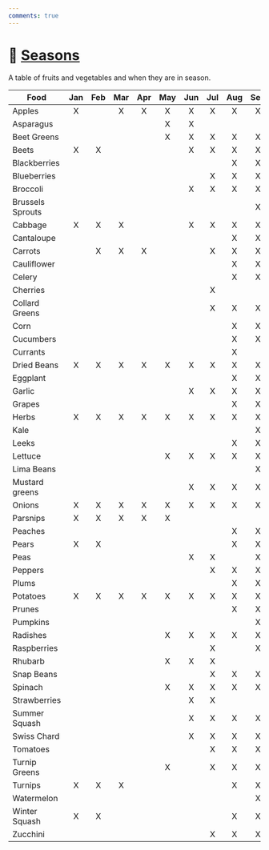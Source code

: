 ```yaml
---
comments: true
---
```

# :fallen_leaf: [Seasons][1]

A table of fruits and vegetables and when they are in season.

| Food              | Jan | Feb | Mar | Apr | May | Jun | Jul | Aug | Sep | Oct | Nov | Dec |
|-------------------|:---:|:---:|:---:|:---:|:---:|:---:|:---:|:---:|:---:|:---:|:---:|:---:|
| Apples            |  X  |     |  X  |  X  |  X  |  X  |  X  |  X  |  X  |  X  |  X  |  X  |
| Asparagus         |     |     |     |     |  X  |  X  |     |     |     |     |     |     |
| Beet Greens       |     |     |     |     |  X  |  X  |  X  |  X  |  X  |     |     |     |
| Beets             |  X  |  X  |     |     |     |  X  |  X  |  X  |  X  |  X  |  X  |  X  |
| Blackberries      |     |     |     |     |     |     |     |  X  |  X  |     |     |     |
| Blueberries       |     |     |     |     |     |     |  X  |  X  |  X  |     |     |     |
| Broccoli          |     |     |     |     |     |  X  |  X  |  X  |  X  |  X  |  X  |     |
| Brussels Sprouts  |     |     |     |     |     |     |     |     |  X  |  X  |  X  |     |
| Cabbage           |  X  |  X  |  X  |     |     |  X  |  X  |  X  |  X  |  X  |  X  |  X  |
| Cantaloupe        |     |     |     |     |     |     |     |  X  |  X  |     |     |     |
| Carrots           |     |  X  |  X  |  X  |     |     |  X  |  X  |  X  |  X  |  X  |  X  |
| Cauliflower       |     |     |     |     |     |     |     |  X  |  X  |  X  |  X  |     |
| Celery            |     |     |     |     |     |     |     |  X  |  X  |  X  |  X  |     |
| Cherries          |     |     |     |     |     |     |  X  |     |     |     |     |     |
| Collard Greens    |     |     |     |     |     |     |  X  |  X  |  X  |  X  |  X  |  X  |
| Corn              |     |     |     |     |     |     |     |  X  |  X  |  X  |  X  |     |
| Cucumbers         |     |     |     |     |     |     |     |  X  |  X  |  X  |  X  |     |
| Currants          |     |     |     |     |     |     |     |  X  |     |     |     |     |
| Dried Beans       |  X  |  X  |  X  |  X  |  X  |  X  |  X  |  X  |  X  |  X  |  X  |  X  |
| Eggplant          |     |     |     |     |     |     |     |  X  |  X  |  X  |  X  |     |
| Garlic            |     |     |     |     |     |  X  |  X  |  X  |  X  |  X  |  X  |     |
| Grapes            |     |     |     |     |     |     |     |  X  |  X  |  X  |     |     |
| Herbs             |  X  |  X  |  X  |  X  |  X  |  X  |  X  |  X  |  X  |  X  |  X  |  X  |
| Kale              |     |     |     |     |     |     |     |     |  X  |  X  |  X  |     |
| Leeks             |     |     |     |     |     |     |     |  X  |  X  |  X  |  X  |  X  |
| Lettuce           |     |     |     |     |  X  |  X  |  X  |  X  |  X  |  X  |     |     |
| Lima Beans        |     |     |     |     |     |     |     |     |  X  |  X  |     |     |
| Mustard greens    |     |     |     |     |     |  X  |  X  |  X  |  X  |  X  |  X  |     |
| Onions            |  X  |  X  |  X  |  X  |  X  |  X  |  X  |  X  |  X  |  X  |  X  |  X  |
| Parsnips          |  X  |  X  |  X  |  X  |  X  |     |     |     |     |  X  |  X  |  X  |
| Peaches           |     |     |     |     |     |     |     |  X  |  X  |     |     |     |
| Pears             |  X  |  X  |     |     |     |     |     |  X  |  X  |  X  |  X  |  X  |
| Peas              |     |     |     |     |     |  X  |  X  |     |  X  |  X  |     |     |
| Peppers           |     |     |     |     |     |     |  X  |  X  |  X  |  X  |     |     |
| Plums             |     |     |     |     |     |     |     |  X  |  X  |  X  |     |     |
| Potatoes          |  X  |  X  |  X  |  X  |  X  |  X  |  X  |  X  |  X  |  X  |  X  |  X  |
| Prunes            |     |     |     |     |     |     |     |  X  |  X  |     |     |     |
| Pumpkins          |     |     |     |     |     |     |     |     |  X  |  X  |  X  |     |
| Radishes          |     |     |     |     |  X  |  X  |  X  |  X  |  X  |     |     |     |
| Raspberries       |     |     |     |     |     |     |  X  |     |  X  |  X  |     |     |
| Rhubarb           |     |     |     |     |  X  |  X  |  X  |     |     |     |     |     |
| Snap Beans        |     |     |     |     |     |     |  X  |  X  |  X  |  X  |     |     |
| Spinach           |     |     |     |     |  X  |  X  |  X  |  X  |  X  |  X  |     |     |
| Strawberries      |     |     |     |     |     |  X  |  X  |     |     |     |     |     |
| Summer Squash     |     |     |     |     |     |  X  |  X  |  X  |  X  |  X  |     |     |
| Swiss Chard       |     |     |     |     |     |  X  |  X  |  X  |  X  |  X  |     |     |
| Tomatoes          |     |     |     |     |     |     |  X  |  X  |  X  |  X  |     |     |
| Turnip Greens     |     |     |     |     |  X  |     |  X  |  X  |  X  |     |     |     |
| Turnips           |  X  |  X  |  X  |     |     |     |     |  X  |  X  |  X  |  X  |  X  |
| Watermelon        |     |     |     |     |     |     |     |     |  X  |  X  |     |     |
| Winter Squash     |  X  |  X  |     |     |     |     |     |  X  |  X  |  X  |  X  |  X  |
| Zucchini          |     |     |     |     |     |     |  X  |  X  |  X  |  X  |     |     |

[1]: <https://www.sophisticatedgourmet.com/what-fruits-vegetables-in-season/>
